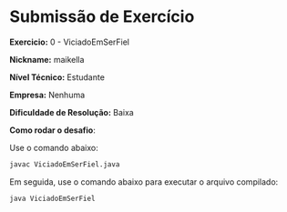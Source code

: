 ﻿# Submissão de Exercício

**Exercicio:** 0 - ViciadoEmSerFiel

**Nickname:** maikella

**Nível Técnico:**  Estudante

**Empresa:** Nenhuma 

**Dificuldade de Resolução:** Baixa

**Como rodar o desafio**: 

Use o comando abaixo: 
```bash
javac ViciadoEmSerFiel.java 
```
Em seguida, use o comando abaixo para executar o arquivo compilado:
```
java ViciadoEmSerFiel
```
